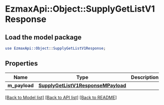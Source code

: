 # EzmaxApi::Object::SupplyGetListV1Response

## Load the model package
```perl
use EzmaxApi::Object::SupplyGetListV1Response;
```

## Properties
Name | Type | Description | Notes
------------ | ------------- | ------------- | -------------
**m_payload** | [**SupplyGetListV1ResponseMPayload**](SupplyGetListV1ResponseMPayload.md) |  | 

[[Back to Model list]](../README.md#documentation-for-models) [[Back to API list]](../README.md#documentation-for-api-endpoints) [[Back to README]](../README.md)


